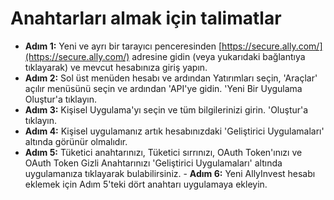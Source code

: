 # **Anahtarları almak için talimatlar**
- **Adım 1:** Yeni ve ayrı bir tarayıcı penceresinden [https://secure.ally.com/](https://secure.ally.com/) adresine gidin (veya yukarıdaki bağlantıya tıklayarak) ve mevcut hesabınıza giriş yapın.
- **Adım 2:** Sol üst menüden hesabı ve ardından Yatırımları seçin, 'Araçlar' açılır menüsünü seçin ve ardından 'API'ye gidin. 'Yeni Bir Uygulama Oluştur'a tıklayın.
- **Adım 3:** Kişisel Uygulama'yı seçin ve tüm bilgilerinizi girin. 'Oluştur'a tıklayın.
- **Adım 4:** Kişisel uygulamanız artık hesabınızdaki 'Geliştirici Uygulamaları' altında görünür olmalıdır.
- **Adım 5:** Tüketici anahtarınızı, Tüketici sırrınızı, OAuth Token'ınızı ve OAuth Token Gizli Anahtarınızı 'Geliştirici Uygulamaları' altında uygulamanıza tıklayarak bulabilirsiniz. - **Adım 6:** Yeni AllyInvest hesabı eklemek için Adım 5'teki dört anahtarı uygulamaya ekleyin.
